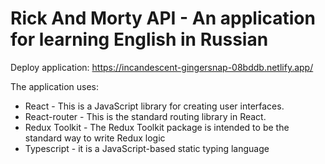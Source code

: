# Rick And Morty API - An application for learning English in Russian

Deploy application: https://incandescent-gingersnap-08bddb.netlify.app/

The application uses:

<ul>
<li>React - This is a JavaScript library for creating user interfaces.</li>
<li>React-router - This is the standard routing library in React.</li>
<li>Redux Toolkit - The Redux Toolkit package is intended to be the standard way to write Redux logic</li>
<li>Typescript - it is a JavaScript-based static typing language</li>
</ul>